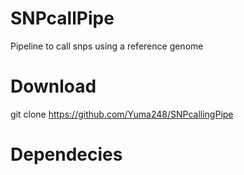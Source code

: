 # SNPcallPipe
Pipeline to call snps using a reference genome

# Download
  git clone https://github.com/Yuma248/SNPcallingPipe
  
# Dependecies 

